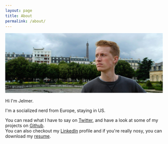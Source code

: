 ```yaml
---
layout: page
title: About
permalink: /about/
---
```


<p></p>

![Jelmer](/images/jelmer.jpg "Jelmer")


Hi I'm Jelmer.  

I'm a socialized nerd from Europe, staying in US.  

You can read what I have to say on [Twitter](https://twitter.com/jelmt), and have a look at some of my projects on [Github](https://github.com/JelmerT).  
You can also checkout my [LinkedIn](https://www.linkedin.com/in/jelmertiete) profile and if you're really nosy, you can  download my [resume](https://github.com/JelmerT/CV/blob/master/cv.pdf?raw=true).